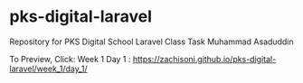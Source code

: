 # pks-digital-laravel

Repository for PKS Digital School Laravel Class Task
Muhammad Asaduddin

To Preview, Click:
Week 1 Day 1 : https://zachisoni.github.io/pks-digital-laravel/week_1/day_1/
